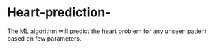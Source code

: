 # Heart-prediction-
The ML algorithm will predict the heart problem for any unseen patient based on few parameters. 
